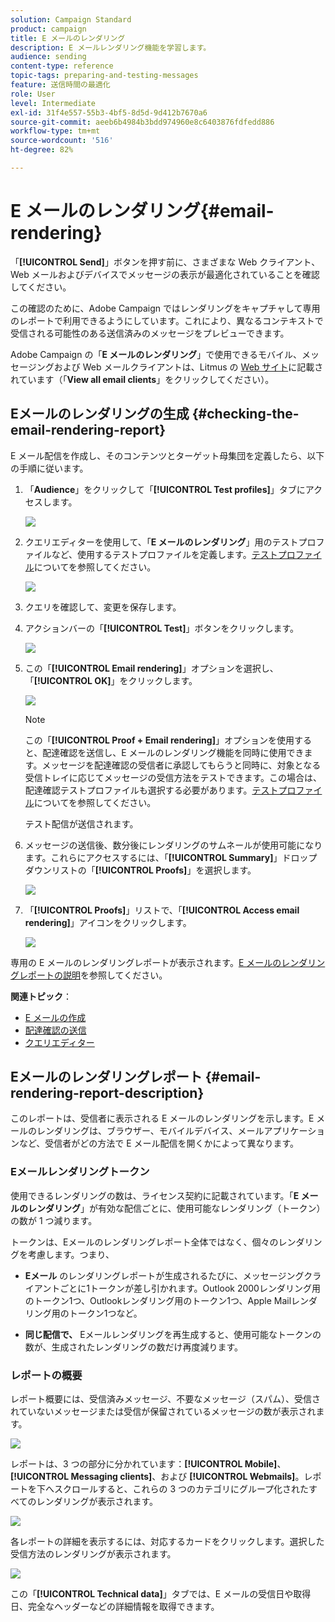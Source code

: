 ```yaml
---
solution: Campaign Standard
product: campaign
title: E メールのレンダリング
description: E メールレンダリング機能を学習します。
audience: sending
content-type: reference
topic-tags: preparing-and-testing-messages
feature: 送信時間の最適化
role: User
level: Intermediate
exl-id: 31f4e557-55b3-4bf5-8d5d-9d412b7670a6
source-git-commit: aeeb6b4984b3bdd974960e8c6403876fdfedd886
workflow-type: tm+mt
source-wordcount: '516'
ht-degree: 82%

---
```


# E メールのレンダリング{#email-rendering}

「**[!UICONTROL Send]**」ボタンを押す前に、さまざまな Web クライアント、Web メールおよびデバイスでメッセージの表示が最適化されていることを確認してください。

この確認のために、Adobe Campaign ではレンダリングをキャプチャして専用のレポートで利用できるようにしています。これにより、異なるコンテキストで受信される可能性のある送信済みのメッセージをプレビューできます。

Adobe Campaign の「**E メールのレンダリング**」で使用できるモバイル、メッセージングおよび Web メールクライアントは、Litmus の [Web サイト](https://litmus.com/email-testing)に記載されています（「**View all email clients**」をクリックしてください）。

## Eメールのレンダリングの生成 {#checking-the-email-rendering-report}

E メール配信を作成し、そのコンテンツとターゲット母集団を定義したら、以下の手順に従います。

1. 「**Audience**」をクリックして「**[!UICONTROL Test profiles]**」タブにアクセスします。

   ![](assets/email_rendering_05.png)

1. クエリエディターを使用して、「**E メールのレンダリング**」用のテストプロファイルなど、使用するテストプロファイルを定義します。[テストプロファイル](../../audiences/using/managing-test-profiles.md)についてを参照してください。

   ![](assets/email_rendering_06.png)

1. クエリを確認して、変更を保存します。
1. アクションバーの「**[!UICONTROL Test]**」ボタンをクリックします。

   ![](assets/email_rendering_07.png)

1. この「**[!UICONTROL Email rendering]**」オプションを選択し、「**[!UICONTROL OK]**」をクリックします。

   ![](assets/email_rendering_08.png)

   >[!NOTE]
   >
   >この「**[!UICONTROL Proof + Email rendering]**」オプションを使用すると、配達確認を送信し、E メールのレンダリング機能を同時に使用できます。メッセージを配達確認の受信者に承認してもらうと同時に、対象となる受信トレイに応じてメッセージの受信方法をテストできます。この場合は、配達確認テストプロファイルも選択する必要があります。[テストプロファイル](../../audiences/using/managing-test-profiles.md)についてを参照してください。

   テスト配信が送信されます。

1. メッセージの送信後、数分後にレンダリングのサムネールが使用可能になります。これらにアクセスするには、「**[!UICONTROL Summary]**」ドロップダウンリストの「**[!UICONTROL Proofs]**」を選択します。

   ![](assets/email_rendering_03.png)

1. 「**[!UICONTROL Proofs]**」リストで、「**[!UICONTROL Access email rendering]**」アイコンをクリックします。

   ![](assets/email_rendering_04.png)

専用の E メールのレンダリングレポートが表示されます。[E メールのレンダリングレポートの説明](#email-rendering-report-description)を参照してください。

**関連トピック**：

* [E メールの作成](../../channels/using/creating-an-email.md)
* [配達確認の送信](../../sending/using/sending-proofs.md)
* [クエリエディター](../../automating/using/editing-queries.md#about-query-editor)

## Eメールのレンダリングレポート {#email-rendering-report-description}

このレポートは、受信者に表示される E メールのレンダリングを示します。E メールのレンダリングは、ブラウザー、モバイルデバイス、メールアプリケーションなど、受信者がどの方法で E メール配信を開くかによって異なります。

### Eメールレンダリングトークン

使用できるレンダリングの数は、ライセンス契約に記載されています。「**E メールのレンダリング**」が有効な配信ごとに、使用可能なレンダリング（トークン）の数が 1 つ減ります。

トークンは、Eメールのレンダリングレポート全体ではなく、個々のレンダリングを考慮します。つまり、

* **Eメール** のレンダリングレポートが生成されるたびに、メッセージングクライアントごとに1トークンが差し引かれます。Outlook 2000レンダリング用のトークン1つ、Outlookレンダリング用のトークン1つ、Apple Mailレンダリング用のトークン1つなど。

* **同じ配信で、** Eメールレンダリングを再生成すると、使用可能なトークンの数が、生成されたレンダリングの数だけ再度減ります。

### レポートの概要

レポート概要には、受信済みメッセージ、不要なメッセージ（スパム）、受信されていないメッセージまたは受信が保留されているメッセージの数が表示されます。

![](assets/inbox_rendering_report.png)

レポートは、3 つの部分に分かれています：**[!UICONTROL Mobile]**、**[!UICONTROL Messaging clients]**、および **[!UICONTROL Webmails]**。レポートを下へスクロールすると、これらの 3 つのカテゴリにグループ化されたすべてのレンダリングが表示されます。

![](assets/inbox_rendering_report_3.png)

各レポートの詳細を表示するには、対応するカードをクリックします。選択した受信方法のレンダリングが表示されます。

![](assets/inbox_rendering_report_2.png)

この「**[!UICONTROL Technical data]**」タブでは、E メールの受信日や取得日、完全なヘッダーなどの詳細情報を取得できます。
